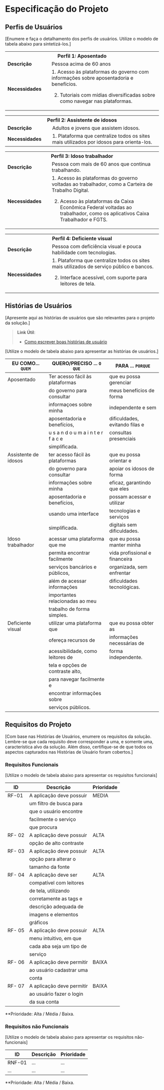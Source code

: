 # Especificação do Projeto

## Perfis de Usuários

[Enumere e faça o detalhamento dos perfis de usuários. Utilize o modelo de tabela abaixo para sintetizá-los.]

<table>
<tbody>
<tr align=center>
<th colspan="2">Perfil 1: Aposentado</th>
</tr>
<tr>
<td width="150px"><b>Descrição</b></td>
<td width="600px">Pessoa acima de 60 anos 
</td>
</tr>
<tr>
<td><b>Necessidades</b></td>
<td>
  1. Acesso às plataformas do governo com informações sobre
aposentadoria e benefícios.

  2. Tutoriais com mídias diversificadas sobre como navegar nas
plataformas.</td>
</tr>
</tbody>
</table>

<table>
<tbody>
<tr align=center>
<th colspan="2">Perfil 2: Assistente de idosos </th>
</tr>
<tr>
<td width="150px"><b>Descrição</b></td>
<td width="600px">Adultos e jovens que assistem idosos.</td>
</tr>
<tr>
<td><b>Necessidades</b></td>
<td>1. Plataforma que centralize todos os sites mais utilizados por idosos para
orienta-los.</td>
</tr>
</tbody>
</table>

<table>
<tbody>
<tr align=center>
<th colspan="2">Perfil 3: Idoso trabalhador </th>
</tr>
<tr>
<td width="150px"><b>Descrição</b></td>
<td width="600px">Pessoa com mais de 60 anos que continua trabalhando.</td>
</tr>
<tr>
<td><b>Necessidades</b></td>
<td>
  1. Acesso às plataformas do governo voltadas ao trabalhador, como a
Carteira de Trabalho Digital.

  2. Acesso às plataformas da Caixa Econômica Federal voltadas ao
trabalhador, como os aplicativos Caixa Trabalhador e FGTS.</td>
</tr>
</tbody>
</table>

<table>
<tbody>
<tr align=center>
<th colspan="2">Perfil 4: Deficiente visual </th>
</tr>
<tr>
<td width="150px"><b>Descrição</b></td>
<td width="600px">Pessoa com deficiência visual e pouca habilidade com tecnologias.</td>
</tr>
<tr>
<td><b>Necessidades</b></td>
<td>  1. Plataforma que centralize todos os sites mais utilizados de serviço
público e bancos.

  2. Interface acessível, com suporte para leitores de tela.</td>
</tr>
</tbody>
</table>

## Histórias de Usuários

[Apresente aqui as histórias de usuários que são relevantes para o projeto da solução.]

> **Link Útil**:
> - [Como escrever boas histórias de usuário](https://medium.com/vertice/como-escrever-boas-users-stories-hist%C3%B3rias-de-usu%C3%A1rios-b29c75043fac)

[Utilize o modelo de tabela abaixo para apresentar as histórias de usuários.]

|EU COMO... `QUEM`   | QUERO/PRECISO ... `O QUE`         |PARA ... `PORQUE`               |
|--------------------|-----------------------------------|--------------------------------|
| Aposentado         | Ter acesso fácil às plataformas   |que eu possa gerenciar
|                    |  do governo para consultar        |meus benefícios de forma
|                    |  informaçoes sobre minha          |independente e sem
|                    |aposentadoria e benefícios,        |dificuldades, evitando filas e
|                    |u s a n d o u m a i n t e r f a c e|consultas presenciais
|                    | simplificada.                                                      |
|Assistente de idosos|ter acesso fácil às plataformas   |que eu possa orientar e          |
|                     |do governo para consultar         |apoiar os idosos de forma
|                     | informações sobre minha          |eficaz, garantindo que eles
|                     |aposentadoria e benefícios,       |possam acessar e utilizar
|                     |usando uma interface              |tecnologias e serviços
|                     |simplificada.                     |digitais sem dificuldades.
|Idoso trabalhador    |acessar uma plataforma que me    |que eu possa manter minha          |
|                     |permita encontrar facilmente     |vida profissional e financeira
|                     |serviços bancários e públicos,   |organizada, sem enfrentar 
|                     |além de acessar informações      |dificuldades tecnológicas.
|                     |importantes relacionadas ao meu  |
|                     |trabalho de forma simples.       |
|Deficiente visual    |utilizar uma plataforma que      |que eu possa obter as        |
|                     |ofereça recursos de              |informações necessárias de
|                     |acessibilidade, como leitores de |forma independente. 
|                     |tela e opções de contraste alto, |
|                     |para navegar facilmente e        |
|                     |encontrar informações sobre      |     
|                     |serviços públicos.               |

## Requisitos do Projeto

[Com base nas Histórias de Usuários, enumere os requisitos da solução. Lembre-se que cada requisito deve corresponder a uma, e somente uma, característica alvo da solução. Além disso, certifique-se de que todos os aspectos capturados nas Histórias de Usuário foram cobertos.]

### Requisitos Funcionais

[Utilize o modelo de tabela abaixo para apresentar os requisitos funcionais]

|ID     | Descrição                |Prioridade|
|-------|----------------------------------|--|
| RF-01 | A aplicação deve possuir | MEDIA |
|       |  um filtro de busca para |       |
|       |  que o usuário encontre  |       |
|       |  facilmente o serviço    |       |
|       |  que procura             |       | 
| RF- 02|A aplicação deve possuir  | ALTA  |
|       | opção de alto contraste  |       |
|RF- 03 |A aplicação deve possuir  | ALTA  |
|       | opção para alterar o     |       |
|       | tamanho da fonte         |       |
|RF- 04 |A aplicação deve ser      | ALTA  |
|       |  compatível com leitores |       |
|       |  de tela, utilizando     |       |
|       | corretamente as tags e   |       |
|       | descrição adequada de    |       |
|       | imagens e  elementos     |       |
|       | gráficos                 |       |
|RF- 05 |A aplicação deve possuir  | ALTA  |
|       |  menu intuitivo, em que  |       |
|       | cada aba seja um tipo de |       |
|       | serviço                  |       |
|RF- 06 |A aplicação deve permitir | BAIXA |
|       |ao usuário cadastrar uma  |       |
|       |conta                     |       |
|RF- 07 |A aplicação deve permitir | BAIXA |
|       |ao usuário fazer o login  |       |
|       |da sua conta              |       |






**Prioridade: Alta / Média / Baixa. 

### Requisitos não Funcionais

[Utilize o modelo de tabela abaixo para apresentar os requisitos não-funcionais]

|ID      | Descrição               |Prioridade |
|--------|-------------------------|----|
| RNF-01 |  ...                    | ...   | 
| ...    |  ...                    | ...   | 

**Prioridade: Alta / Média / Baixa. 

